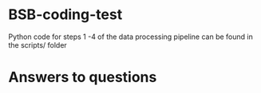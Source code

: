 # BSB-coding-test

Python code for steps 1 -4 of the data processing pipeline can be found in the scripts/ folder

# Answers to questions
